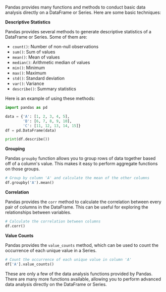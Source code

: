Pandas provides many functions and methods to conduct basic data analysis directly on a DataFrame or Series. Here are some basic techniques:

**Descriptive Statistics**

Pandas provides several methods to generate descriptive statistics of a DataFrame or Series. Some of them are:

- `count()`: Number of non-null observations
- `sum()`: Sum of values
- `mean()`: Mean of values
- `median()`: Arithmetic median of values
- `min()`: Minimum
- `max()`: Maximum
- `std()`: Standard deviation
- `var()`: Variance
- `describe()`: Summary statistics

Here is an example of using these methods:

```python
import pandas as pd

data = {'A': [1, 2, 3, 4, 5],
        'B': [6, 7, 8, 9, 10],
        'C': [11, 12, 13, 14, 15]}
df = pd.DataFrame(data)

print(df.describe())
```

**Grouping**

Pandas `groupby` function allows you to group rows of data together based off of a column's value. This makes it easy to perform aggregate functions on those groups.

```python
# Group by column 'A' and calculate the mean of the other columns
df.groupby('A').mean()
```

**Correlation**

Pandas provides the `corr` method to calculate the correlation between every pair of columns in the DataFrame. This can be useful for exploring the relationships between variables.

```python
# Calculate the correlation between columns
df.corr()
```

**Value Counts**

Pandas provides the `value_counts` method, which can be used to count the occurrence of each unique value in a Series.

```python
# Count the occurrence of each unique value in column 'A'
df['A'].value_counts()
```

These are only a few of the data analysis functions provided by Pandas. There are many more functions available, allowing you to perform advanced data analysis directly on the DataFrame or Series.